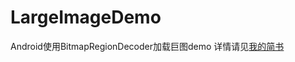 # LargeImageDemo
Android使用BitmapRegionDecoder加载巨图demo
详情请见[我的简书](http://www.jianshu.com/p/b0e2be9e0f8c)
